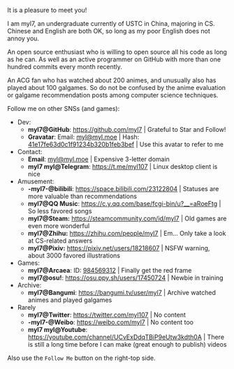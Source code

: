 It is a pleasure to meet you!

I am myl7, an undergraduate currently of USTC in China, majoring in CS.
Chinese and English are both OK, so long as my poor English does not annoy you.

An open source enthusiast who is willing to open source all his code as long as he can.
As well as an active programmer on GitHub with more than one hundred commits every month recently.

An ACG fan who has watched about 200 animes, and unusually also has played about 100 galgames.
So do not be confused by the anime evaluation or galgame recommendation posts among computer science techniques.

Follow me on other SNSs (and games):

- Dev:
  - **myl7@GitHub**: <https://github.com/myl7> | Grateful to Star and Follow!
  - **Gravatar**: Email: [myl@myl.moe](https://www.gravatar.com/avatar/41e17fe63d0c1f91234b320b1feb3bef?s=300) | Hash: [41e17fe63d0c1f91234b320b1feb3bef](https://www.gravatar.com/avatar/41e17fe63d0c1f91234b320b1feb3bef?s=300) | Use this avatar to refer to me
- Contact:
  - **Email**: [myl@myl.moe](mailto:myl@myl.moe) | Expensive 3-letter domain
  - **myl7 myl@Telegram**: <https://t.me/myl107> | Linux desktop client is nice
- Amusement:
  - **-myl7-@bilibili**: <https://space.bilibili.com/23122804> | Statuses are more valuable than recommendations
  - **myl7@QQ Music**: <https://c.y.qq.com/base/fcgi-bin/u?__=aRoeFtg> | So less favored songs
  - **myl7@Steam:** <https://steamcommunity.com/id/myl7> | Old games are even more wonderful
  - **myl7@Zhihu:** <https://zhihu.com/people/myl7> | Em... Only take a look at CS-related answers
  - **myl7@Pixiv:** <https://pixiv.net/users/18218607> | NSFW warning, about 3000 favored illustrations
- Games:
  - **myl7@Arcaea**: ID: [984569312](/pages/arcaea) | Finally get the red frame
  - **myl7@osu!**: <https://osu.ppy.sh/users/17450724> | Newbie in training
- Archive:
  - **myl7@Bangumi**: <https://bangumi.tv/user/myl7> | Archive watched animes and played galgames 
- Rarely
  - **myl7@Twitter**: <https://twitter.com/myl107> | No content
  - **-myl7-@Weibo**: <https://weibo.com/myl7> | No content too
  - **myl7 myl@Youtube**: <https://youtube.com/channel/UCvExDdqTBiP9eUtw3kdth0A> | There is still a long time before I can make (great enough to publish) videos

Also use the `Follow Me` button on the right-top side.
